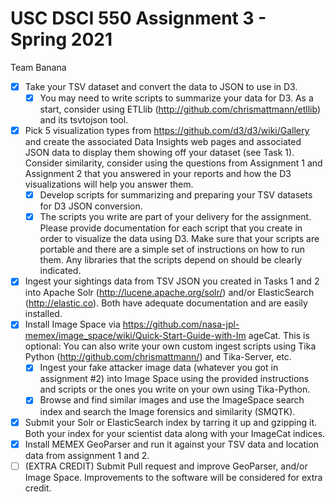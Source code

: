# USC DSCI 550 Assignment 3 - Spring 2021

Team Banana

- [X] Take your TSV dataset and convert the data to JSON to use in D3.
   - [X] You may need to write scripts to summarize your data for D3. As a start,
consider using ETLlib (http://github.com/chrismattmann/etllib) and its
tsvtojson tool.
- [X] Pick 5 visualization types from https://github.com/d3/d3/wiki/Gallery and create
the associated Data Insights web pages and associated JSON data to display them
showing off your dataset (see Task 1). Consider similarity, consider using the
questions from Assignment 1 and Assignment 2 that you answered in your reports
and how the D3 visualizations will help you answer them.
   - [X] Develop scripts for summarizing and preparing your TSV datasets for D3
JSON conversion.
   - [X] The scripts you write are part of your delivery for the assignment. Please
provide documentation for each script that you create in order to visualize
the data using D3. Make sure that your scripts are portable and there are a
simple set of instructions on how to run them. Any libraries that the scripts
depend on should be clearly indicated.
- [X] Ingest your sightings data from TSV JSON you created in Tasks 1 and 2 into
Apache Solr (http://lucene.apache.org/solr/) and/or ElasticSearch
(http://elastic.co). Both have adequate documentation and are easily installed.
- [X] Install Image Space via
https://github.com/nasa-jpl-memex/image_space/wiki/Quick-Start-Guide-with-Im
ageCat. This is optional: You can also write your own custom ingest scripts using
Tika Python (http://github.com/chrismattmann/) and Tika-Server, etc.
  - [X] Ingest your fake attacker image data (whatever you got in assignment #2)
into Image Space using the provided instructions and scripts or the ones
you write on your own using Tika-Python.
  - [X] Browse and find similar images and use the ImageSpace search index and
search the Image forensics and similarity (SMQTK).
- [X] Submit your Solr or ElasticSearch index by tarring it up and gzipping it. Both
your index for your scientist data along with your ImageCat indices.
- [X] Install MEMEX GeoParser and run it against your TSV data and location data
from assignment 1 and 2.
- [ ] (EXTRA CREDIT) Submit Pull request and improve GeoParser, and/or Image
Space. Improvements to the software will be considered for extra credit.
